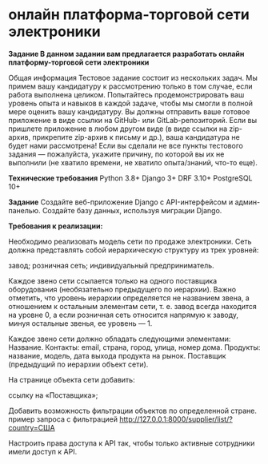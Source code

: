 # онлайн платформа-торговой сети электроники

**Задание
В данном задании вам предлагается разработать онлайн платформу-торговой сети электроники**


Общая информация
Тестовое задание состоит из нескольких задач. Мы примем вашу кандидатуру к рассмотрению 
только в том случае, если работа выполнена целиком. Попытайтесь продемонстрировать 
ваш уровень опыта и навыков в каждой задаче, чтобы мы смогли в полной мере оценить вашу 
кандидатуру.
Вы должны отправить ваше готовое приложение в виде ссылки на GitHub- или GitLab-репозиторий.
Если вы пришлете приложение в любом другом виде (в виде ссылки на zip-архив, 
прикрепите zip-архив к письму и др.), ваша кандидатура не будет нами рассмотрена!
Если вы сделали не все пункты тестового задания — пожалуйста, укажите причину, 
по которой вы их не выполнили (не хватило времени, не хватило опыта/знаний, что-то еще).

**Технические требования**
Python 3.8+
Django 3+
DRF 3.10+
PostgreSQL 10+

**Задание**
Создайте веб-приложение Django с API-интерфейсом и админ-панелью.
Создайте базу данных, используя миграции Django.

**Требования к реализации:**

Необходимо реализовать модель сети по продаже электроники.
Сеть должна представлять собой иерархическую структуру из трех уровней:

завод;
розничная сеть;
индивидуальный предприниматель.

Каждое звено сети ссылается только на одного поставщика оборудования (необязательно предыдущего по иерархии). Важно отметить, что уровень иерархии определяется не названием звена, а отношением к остальным элементам сети, т. е. завод всегда находится на уровне 0, а если розничная сеть относится напрямую к заводу, минуя остальные звенья, ее уровень — 1.

Каждое звено сети должно обладать следующими элементами:
Название.
Контакты:
email,
страна,
город,
улица,
номер дома.
Продукты:
название,
модель,
дата выхода продукта на рынок.
Поставщик (предыдущий по иерархии объект сети).


На странице объекта сети добавить:

ссылку на «Поставщика»;


Добавить возможность фильтрации объектов по определенной стране.
пример запроса с фильтрацией http://127.0.0.1:8000/supplier/list/?country=США

Настроить права доступа к API так, чтобы только активные сотрудники имели доступ к API.



